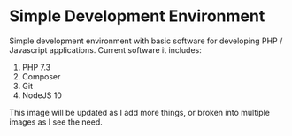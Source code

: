 # Simple Development Environment
Simple development environment with basic software for developing
PHP / Javascript applications.  Current software it includes:

1. PHP 7.3
2. Composer
3. Git
4. NodeJS 10

This image will be updated as I add more things, or broken into multiple images
as I see the need.